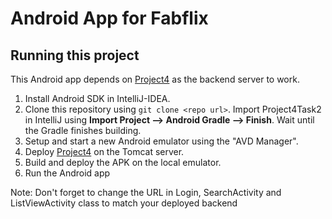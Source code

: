 # Android App for Fabflix
## Running this project

This Android app depends on [Project4](https://github.com/UCI-Chenli-teaching/cs122b-spring20-team-38/tree/master/Project4 "Project4") as the backend server to work.

1. Install Android SDK in IntelliJ-IDEA.
2. Clone this repository using  `git clone <repo url>`. Import Project4Task2 in IntelliJ using **Import Project --> Android Gradle --> Finish**. Wait until the Gradle finishes building.
3. Setup and start a new Android emulator using the "AVD Manager".
4. Deploy [Project4](https://github.com/UCI-Chenli-teaching/cs122b-spring20-team-38/tree/master/Project4 "Project4")  on the Tomcat server.
5. Build and deploy the APK on the local emulator.
6. Run the Android app

Note: Don't forget to change the URL in Login, SearchActivity and ListViewActivity class to match your deployed backend
